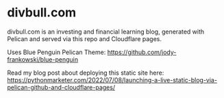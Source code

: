 # divbull.com

divbull.com is an investing and financial learning blog, generated with Pelican and served via this repo and Cloudflare pages.

Uses Blue Penguin Pelican Theme: https://github.com/jody-frankowski/blue-penguin

Read my blog post about deploying this static site here: 
https://pythonmarketer.com/2022/07/08/launching-a-live-static-blog-via-pelican-github-and-cloudflare-pages/
